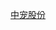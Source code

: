 <a href="http://pdf.dfcfw.com/pdf/H3_AP202007081390274616_1.pdf">中宠股份</a>

<a href=""></a>

<a href=""></a>
<a href=""></a>

<a href=""></a>
<a href=""></a>

<a href=""></a>
<a href=""></a>

<a href=""></a>
<a href=""></a>

<a href=""></a>